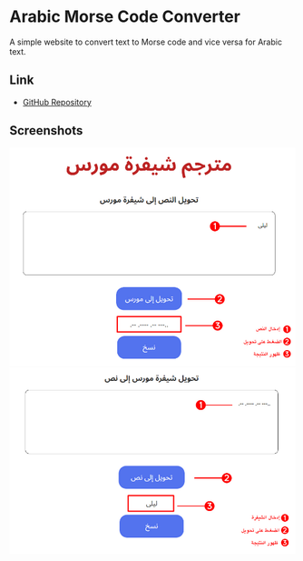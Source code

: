 # Arabic Morse Code Converter

A simple website to convert text to Morse code and vice versa for Arabic text.

## Link

- [GitHub Repository](https://github.com/mubakhit/Arabic-Morse-Convertor)

## Screenshots

<img src="images/screenshot1.jpg" alt="Alt Text">
<img src="images/screenshot2.jpg" alt="Alt Text">